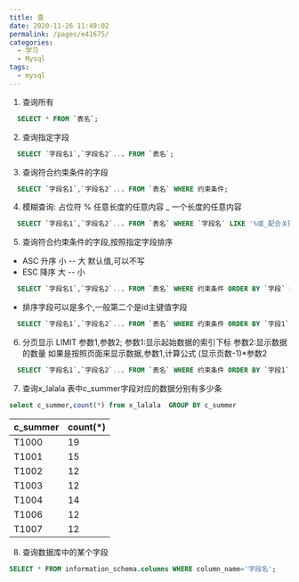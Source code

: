 ```yaml
---
title: 查
date: 2020-11-26 11:49:02
permalink: /pages/e41675/
categories:
  - 学习
  - Mysql
tags:
  - mysql
---
```


1. 查询所有
```sql
  SELECT * FROM `表名`;
```
2. 查询指定字段
```sql
  SELECT `字段名1`,`字段名2`... FROM `表名`;
```
3. 查询符合约束条件的字段
```sql
  SELECT `字段名1`,`字段名2`... FROM `表名` WHERE 约束条件;
```
4. 模糊查询: 占位符  % 任意长度的任意内容  _ 一个长度的任意内容
```sql
  SELECT `字段名1`,`字段名2`... FROM `表名` WHERE `字段名` LIKE '%或_配合关键词';
```
5. 查询符合约束条件的字段,按照指定字段排序
  - ASC 升序 小 -- 大 默认值,可以不写
  - ESC 降序 大 -- 小
```sql
  SELECT `字段名1`,`字段名2`... FROM `表名` WHERE 约束条件 ORDER BY `字段` 排序方式;
```
  - 排序字段可以是多个,一般第二个是id主键值字段
```sql
  SELECT `字段名1`,`字段名2`... FROM `表名` WHERE 约束条件 ORDER BY `字段1` 排序方式,`id` 排序方式;
```
6. 分页显示
  LIMIT 参数1,参数2;
  参数1:显示起始数据的索引下标
  参数2:显示数据的数量
  如果是按照页面来显示数据,参数1,计算公式 (显示页数-1)*参数2
```sql
  SELECT `字段名1`,`字段名2`... FROM `表名` WHERE 约束条件 ORDER BY `字段1` 排序方式,`id` 排序方式 LIMIT 参数1,参数2;
```
7. 查询x_lalala 表中c_summer字段对应的数据分别有多少条
```sql
select c_summer,count(*) from x_lalala  GROUP BY c_summer
```
c_summer  |  count(*)
--|--
T1000	  |  19
T1001	  |  15
T1002	  |  12
T1003	  |  12
T1004	  |  14
T1006	  |  12
T1007	  |  12

8. 查询数据库中的某个字段
```sql
SELECT * FROM information_schema.columns WHERE column_name='字段名';
```
